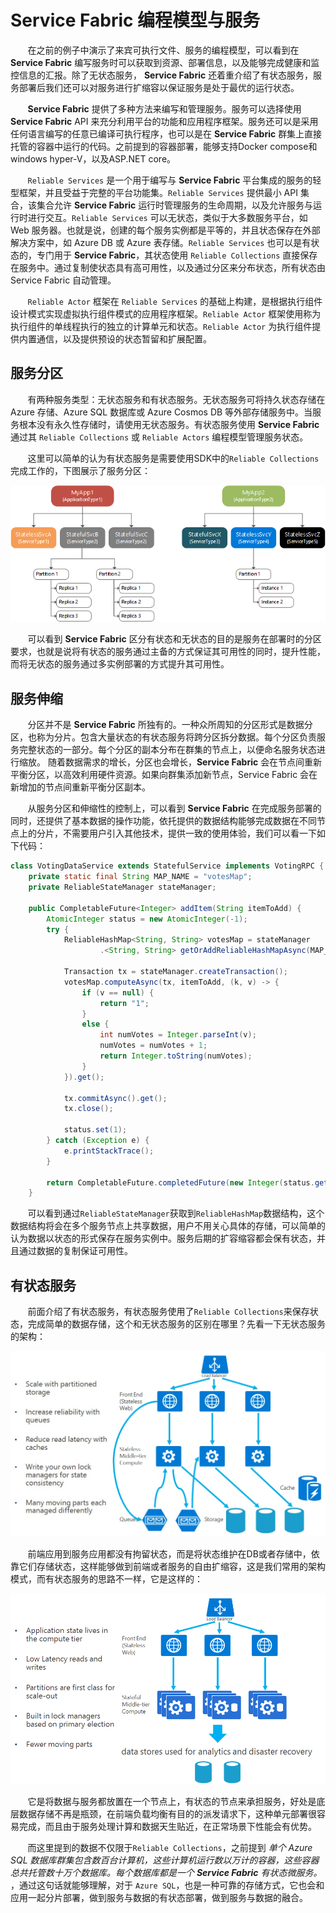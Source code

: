 # Service Fabric 编程模型与服务

&nbsp;&nbsp;&nbsp;&nbsp;&nbsp;&nbsp;&nbsp;在之前的例子中演示了来宾可执行文件、服务的编程模型，可以看到在 **Service Fabric** 编写服务时可以获取到资源、部署信息，以及能够完成健康和监控信息的汇报。除了无状态服务， **Service Fabric** 还着重介绍了有状态服务，服务部署后我们还可以对服务进行扩缩容以保证服务是处于最优的运行状态。

&nbsp;&nbsp;&nbsp;&nbsp;&nbsp;&nbsp;&nbsp;**Service Fabric** 提供了多种方法来编写和管理服务。服务可以选择使用 **Service Fabric** API 来充分利用平台的功能和应用程序框架。服务还可以是采用任何语言编写的任意已编译可执行程序，也可以是在 **Service Fabric** 群集上直接托管的容器中运行的代码。之前提到的容器部署，能够支持Docker compose和windows hyper-V，以及ASP.NET core。

&nbsp;&nbsp;&nbsp;&nbsp;&nbsp;&nbsp;&nbsp;`Reliable Services` 是一个用于编写与 **Service Fabric** 平台集成的服务的轻型框架，并且受益于完整的平台功能集。`Reliable Services` 提供最小 API 集合，该集合允许 **Service Fabric** 运行时管理服务的生命周期，以及允许服务与运行时进行交互。`Reliable Services` 可以无状态，类似于大多数服务平台，如 Web 服务器。也就是说，创建的每个服务实例都是平等的，并且状态保存在外部解决方案中，如 Azure DB 或 Azure 表存储。`Reliable Services` 也可以是有状态的，专门用于 **Service Fabric**，其状态使用 `Reliable Collections` 直接保存在服务中。通过复制使状态具有高可用性，以及通过分区来分布状态，所有状态由 Service Fabric 自动管理。

&nbsp;&nbsp;&nbsp;&nbsp;&nbsp;&nbsp;&nbsp;`Reliable Actor` 框架在 `Reliable Services` 的基础上构建，是根据执行组件设计模式实现虚拟执行组件模式的应用程序框架。`Reliable Actor` 框架使用称为执行组件的单线程执行的独立的计算单元和状态。`Reliable Actor` 为执行组件提供内置通信，以及提供预设的状态暂留和扩展配置。

## 服务分区

&nbsp;&nbsp;&nbsp;&nbsp;&nbsp;&nbsp;&nbsp;有两种服务类型：无状态服务和有状态服务。无状态服务可将持久状态存储在 Azure 存储、Azure SQL 数据库或 Azure Cosmos DB 等外部存储服务中。当服务根本没有永久性存储时，请使用无状态服务。有状态服务使用 **Service Fabric** 通过其 `Reliable Collections` 或 `Reliable Actors` 编程模型管理服务状态。

&nbsp;&nbsp;&nbsp;&nbsp;&nbsp;&nbsp;&nbsp;这里可以简单的认为有状态服务是需要使用SDK中的`Reliable Collections`完成工作的，下图展示了服务分区：

<center>
<img src="https://github.com/weipeng2k/service-fabric-guide/raw/master/resource/chapter-5-1.png" />
</center>

&nbsp;&nbsp;&nbsp;&nbsp;&nbsp;&nbsp;&nbsp;可以看到 **Service Fabric** 区分有状态和无状态的目的是服务在部署时的分区要求，也就是说将有状态的服务通过主备的方式保证其可用性的同时，提升性能，而将无状态的服务通过多实例部署的方式提升其可用性。

## 服务伸缩

&nbsp;&nbsp;&nbsp;&nbsp;&nbsp;&nbsp;&nbsp;分区并不是 **Service Fabric** 所独有的。一种众所周知的分区形式是数据分区，也称为分片。包含大量状态的有状态服务将跨分区拆分数据。每个分区负责服务完整状态的一部分。每个分区的副本分布在群集的节点上，以便命名服务状态进行缩放。 随着数据需求的增长，分区也会增长，**Service Fabric** 会在节点间重新平衡分区，以高效利用硬件资源。如果向群集添加新节点，Service Fabric 会在新增加的节点间重新平衡分区副本。

&nbsp;&nbsp;&nbsp;&nbsp;&nbsp;&nbsp;&nbsp;从服务分区和伸缩性的控制上，可以看到 **Service Fabric** 在完成服务部署的同时，还提供了基本数据的操作功能，依托提供的数据结构能够完成数据在不同节点上的分片，不需要用户引入其他技术，提供一致的使用体验，我们可以看一下如下代码：

```java
class VotingDataService extends StatefulService implements VotingRPC {
    private static final String MAP_NAME = "votesMap";
    private ReliableStateManager stateManager;

    public CompletableFuture<Integer> addItem(String itemToAdd) {
        AtomicInteger status = new AtomicInteger(-1);
    	try {
            ReliableHashMap<String, String> votesMap = stateManager
                    .<String, String> getOrAddReliableHashMapAsync(MAP_NAME).get();                    

            Transaction tx = stateManager.createTransaction();
            votesMap.computeAsync(tx, itemToAdd, (k, v) -> {
                if (v == null) {
                    return "1";
                }
                else {
                	int numVotes = Integer.parseInt(v);
                	numVotes = numVotes + 1;                         	
                    return Integer.toString(numVotes);
                }
            }).get();

            tx.commitAsync().get();
            tx.close();

            status.set(1);                            
        } catch (Exception e) {
            e.printStackTrace();
        }

        return CompletableFuture.completedFuture(new Integer(status.get()));
    }
```

&nbsp;&nbsp;&nbsp;&nbsp;&nbsp;&nbsp;&nbsp;可以看到通过`ReliableStateManager`获取到`ReliableHashMap`数据结构，这个数据结构将会在多个服务节点上共享数据，用户不用关心具体的存储，可以简单的认为数据以状态的形式保存在服务实例中。服务后期的扩容缩容都会保有状态，并且通过数据的复制保证可用性。

## 有状态服务

&nbsp;&nbsp;&nbsp;&nbsp;&nbsp;&nbsp;&nbsp;前面介绍了有状态服务，有状态服务使用了`Reliable Collections`来保存状态，完成简单的数据存储，这个和无状态服务的区别在哪里？先看一下无状态服务的架构：

<center>
<img src="https://github.com/weipeng2k/service-fabric-guide/raw/master/resource/chapter-5-2.jpg" />
</center>

&nbsp;&nbsp;&nbsp;&nbsp;&nbsp;&nbsp;&nbsp;前端应用到服务应用都没有拘留状态，而是将状态维护在DB或者存储中，依靠它们存储状态，这样能够做到前端或者服务的自由扩缩容，这是我们常用的架构模式，而有状态服务的思路不一样，它是这样的：

<center>
<img src="https://github.com/weipeng2k/service-fabric-guide/raw/master/resource/chapter-5-3.jpg" />
</center>

&nbsp;&nbsp;&nbsp;&nbsp;&nbsp;&nbsp;&nbsp;它是将数据与服务都放置在一个节点上，有状态的节点来承担服务，好处是底层数据存储不再是瓶颈，在前端负载均衡有目的的派发请求下，这种单元部署很容易完成，而且由于服务处理计算和数据天生贴近，在正常场景下性能会有优势。

&nbsp;&nbsp;&nbsp;&nbsp;&nbsp;&nbsp;&nbsp;而这里提到的数据不仅限于`Reliable Collections`，之前提到 *单个 Azure SQL 数据库群集包含数百台计算机，这些计算机运行数以万计的容器，这些容器总共托管数十万个数据库。每个数据库都是一个 **Service Fabric** 有状态微服务。* ，通过这句话就能够理解，对于 `Azure SQL`，也是一种可靠的存储方式，它也会和应用一起分片部署，做到服务与数据的有状态部署，做到服务与数据的融合。
